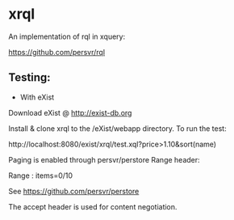 xrql
====

An implementation of rql in xquery:

https://github.com/persvr/rql

Testing:
--------
* With eXist

Download eXist @ http://exist-db.org

Install & clone xrql to the /eXist/webapp directory. To run the test:

http://localhost:8080/exist/xrql/test.xql?price>1.10&sort(name)

Paging is enabled through persvr/perstore Range header:

Range : items=0/10

See https://github.com/persvr/perstore

The accept header is used for content negotiation.